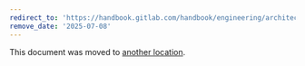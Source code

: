```yaml
---
redirect_to: 'https://handbook.gitlab.com/handbook/engineering/architecture/design-documents/object_storage/'
remove_date: '2025-07-08'
---
```


<!-- markdownlint-disable -->
<!-- vale off -->

This document was moved to [another location](https://handbook.gitlab.com/handbook/engineering/architecture/design-documents/object_storage/).

<!-- This redirect file can be deleted after <2025-07-08>. -->
<!-- Redirects that point to other docs in the same project expire in three months. -->
<!-- Redirects that point to docs in a different project or site (for example, link is not relative and starts with `https:`) expire in one year. -->
<!-- Before deletion, see: https://docs.gitlab.com/ee/development/documentation/redirects.html -->
